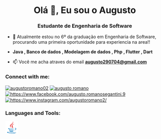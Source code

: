 <h1 align="center">Olá 👋, Eu sou o Augusto</h1>
<h3 align="center">Estudante de Engenharia de Software</h3>

- 🌱 Atualmente estou no 6º da graduação em Engenharia de Software, procurando uma primeira oportunidade para experiencia na area!!
-  **Java , Banco de dados , Modelagem de dados , Php , Flutter , Dart**

- 📫 Você me acha atraves do email **augusto290704@gmail.com**

<h3 align="left">Connect with me:</h3>
<p align="left">
<a href="https://twitter.com/augustoromano02" target="blank"><img align="center" src="https://raw.githubusercontent.com/rahuldkjain/github-profile-readme-generator/master/src/images/icons/Social/twitter.svg" alt="augustoromano02" height="30" width="40" /></a>
<a href="https://linkedin.com/in/augusto romano" target="blank"><img align="center" src="https://raw.githubusercontent.com/rahuldkjain/github-profile-readme-generator/master/src/images/icons/Social/linked-in-alt.svg" alt="augusto romano" height="30" width="40" /></a>
<a href="https://fb.com/https://www.facebook.com/augusto.romanosegantini.9" target="blank"><img align="center" src="https://raw.githubusercontent.com/rahuldkjain/github-profile-readme-generator/master/src/images/icons/Social/facebook.svg" alt="https://www.facebook.com/augusto.romanosegantini.9" height="30" width="40" /></a>
<a href="https://instagram.com/https://www.instagram.com/augustoromano2/" target="blank"><img align="center" src="https://raw.githubusercontent.com/rahuldkjain/github-profile-readme-generator/master/src/images/icons/Social/instagram.svg" alt="https://www.instagram.com/augustoromano2/" height="30" width="40" /></a>
</p>

<h3 align="left">Languages and Tools:</h3>
<p align="left"> <a href="https://www.java.com" target="_blank" rel="noreferrer"> <img src="https://raw.githubusercontent.com/devicons/devicon/master/icons/java/java-original.svg" alt="java" width="40" height="40"/> </a> </p>
